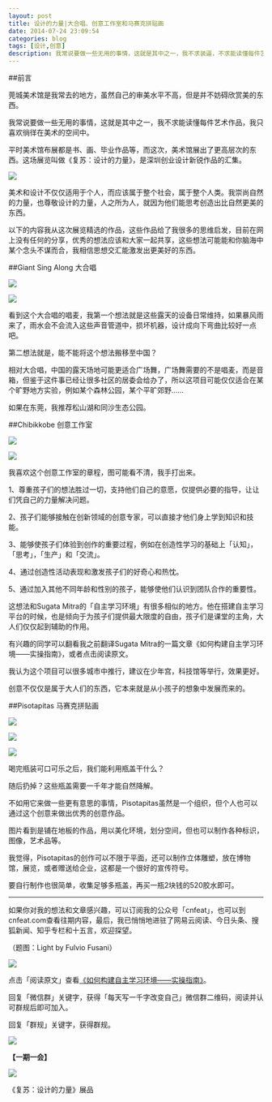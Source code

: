 ```yaml
---
layout: post
title: 设计的力量|大合唱、创意工作室和马赛克拼贴画
date: 2014-07-24 23:09:54
categories: blog
tags: [设计,创意]
description: 我常说要做一些无用的事情，这就是其中之一，我不求装逼，不求能读懂每件艺术作品，我只喜欢徜徉在美术的空间中。
---
```




##前言

莞城美术馆是我常去的地方，虽然自己的审美水平不高，但是并不妨碍欣赏美的东西。

我常说要做一些无用的事情，这就是其中之一，我不求能读懂每件艺术作品，我只喜欢徜徉在美术的空间中。

平时美术馆布展都是书、画、毕业作品等，而这次，美术馆展出了更高层次的东西。这场展览叫做《复苏：设计的力量》，是深圳创业设计新锐作品的汇集。

![](http://cnfeat.qiniudn.com/P40715-144443.jpg)


美术和设计不仅仅适用于个人，而应该属于整个社会，属于整个人类。我崇尚自然的力量，也尊敬设计的力量，人之所为人，就因为他们能思考创造出比自然更美的东西。

以下的内容我从这次展览精选的作品，这些作品给了我很多的思维启发，目前在网上没有任何的分享，优秀的想法应该和大家一起共享，这些想法可能能和你脑海中某个念头不谋而合，我相信思想交汇能激发出更美好的东西。


##Giant Sing Along 大合唱

![](http://cnfeat.qiniudn.com/P40715-144828.jpg)

![](http://cnfeat.qiniudn.com/P40715-134348.jpg)

看到这个大合唱的唱麦，我第一个想法就是这些露天的设备日常维持，如果暴风雨来了，雨水会不会流入这些声音管道中，损坏机器，设计成向下弯曲比较好一点吧。

第二想法就是，能不能将这个想法搬移至中国？

相对大合唱，中国的露天场地可能更适合广场舞，广场舞需要的不是唱麦，而是音箱，但鉴于这件事已经让很多社区的居委会给办了，所以这项目可能仅仅适合在某个旷野地方实验，例如某个森林公园，某个平旷郊野……

如果在东莞，我推荐松山湖和同沙生态公园。

##Chibikkobe 创意工作室

![](http://cnfeat.qiniudn.com/P40715-134800.jpg)

![](http://cnfeat.qiniudn.com/P40715-144852.jpg)

我喜欢这个创意工作室的章程，图可能看不清，我手打出来。

1、尊重孩子们的想法胜过一切，支持他们自己的意愿，仅提供必要的指导，让让们凭自己的力量解决问题。

2、孩子们能够接触在创新领域的创意专家，可以直接才他们身上学到知识和技能。

3、能够使孩子们体验到创作的重要过程，例如在创造性学习的基础上「认知」，「思考」，「生产」和「交流」。

4、通过创造性活动表现和激发孩子们的好奇心和热忱。

5、通过加入其他不同年龄和性别的孩子，能够使他们认识到团队合作的重要性。


这想法和Sugata Mitra的「自主学习环境」有很多相似的地方。他在搭建自主学习平台的时候，也是倾向于为孩子们提供最大限度的自由，孩子们是课堂的主角，大人们仅仅起到辅助的作用。

有兴趣的同学可以翻看我之前翻译Sugata Mitra的一篇文章《如何构建自主学习环境——实操指南》，或者点击阅读原文。

我认为这个项目可以很多城市中推行，建议在少年宫，科技馆等举行，效果更好。

创意不仅仅是属于大人们的东西，它本来就是从小孩子的想象中发展而来的。


##Pisotapitas 马赛克拼贴画

![](http://cnfeat.qiniudn.com/P40715-140853.jpg)

![](http://cnfeat.qiniudn.com/P40715-140921.jpg)

![](http://cnfeat.qiniudn.com/P40715-140907.jpg)

喝完瓶装可口可乐之后，我们能利用瓶盖干什么？

随后扔掉？这些瓶盖需要一千年才能自然降解。

不如用它来做一些更有意思的事情，Pisotapitas虽然是一个组织，但个人也可以通过这个创意来做出优秀的创意作品。

图片看到是铺在地板的作品，用以美化环境，划分空间，但也可以制作各种标识，图像，艺术品等。

我觉得，Pisotapitas的创作可以不限于平面，还可以制作立体雕塑，放在博物馆，展览，或者赠送给企业，这都是一个很好的宣传符号。

要自行制作也很简单，收集足够多瓶盖，再买一瓶2块钱的520胶水即可。

----

如果你对我的想法和文章感兴趣，可以订阅我的公众号「cnfeat」，也可以到cnfeat.com查看往期内容，最后，我已悄悄地进驻了网易云阅读、今日头条、搜狐新闻、知乎专栏和十五言，欢迎探望。

（题图：Light by Fulvio Fusani）

![](http://cnfeat.qiniudn.com/mHDSX.png)

点击「阅读原文」查看[《如何构建自主学习环境——实操指南》](http://jianshu.io/p/daa39494ec4d)。


回复「微信群」关键字，获得「每天写一千字改变自己」微信群二维码，阅读并认可群规后即可加入。

回复「群规」关键字，获得群规。

![](http://cnfeat.qiniudn.com/%E7%AD%BE%E5%90%8D-2014-07-11.png)

**【一期一会】**

![](http://cnfeat.qiniudn.com/P40715-135741.jpg)

《复苏：设计的力量》展品








